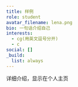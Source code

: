 ```yaml
---
title: 样例
role: student
avatar_filename: lena.png
bio: 一句话介绍自己
interests:
  - cg(用英文逗号分开)
  - c
social: []
_build:
  list: always
---
```

详细介绍，显示在个人主页
